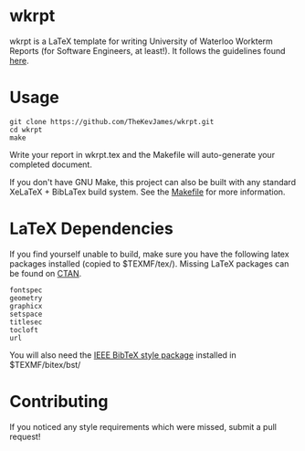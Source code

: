 wkrpt
=====

wkrpt is a LaTeX template for writing University of Waterloo Workterm Reports (for Software Engineers, at least!). It follows the guidelines found [here](https://uwaterloo.ca/software-engineering/current-undergraduate-students/policies-procedures-guidelines/work-term-report-guidelines).

Usage
=====

    git clone https://github.com/TheKevJames/wkrpt.git
    cd wkrpt
    make

Write your report in wkrpt.tex and the Makefile will auto-generate your completed document.

If you don't have GNU Make, this project can also be built with any standard XeLaTeX + BibLaTex build system. See the [Makefile](Makefile) for more information.

LaTeX Dependencies
==================

If you find yourself unable to build, make sure you have the following latex packages installed (copied to $TEXMF/tex/). Missing LaTeX packages can be found on [CTAN](http://www.ctan.org/).

    fontspec
    geometry
    graphicx
    setspace
    titlesec
    tocloft
    url

You will also need the [IEEE BibTeX style package](http://ctan.cms.math.ca/tex-archive/macros/latex/contrib/IEEEtran/bibtex/IEEEtran.bst) installed in $TEXMF/bitex/bst/

Contributing
============

If you noticed any style requirements which were missed, submit a pull request!
